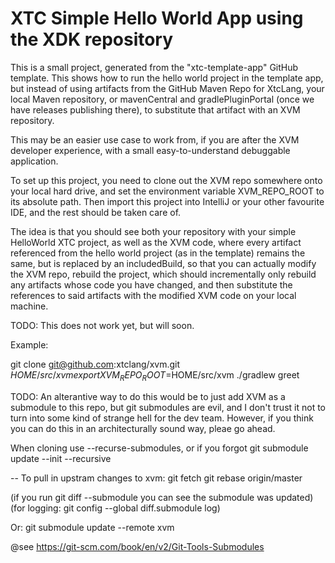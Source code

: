 # XTC Simple Hello World App using the XDK repository

This is a small project, generated from the "xtc-template-app" GitHub template.
This shows how to run the hello world project in the template app, but instead of
using artifacts from the GitHub Maven Repo for XtcLang, your local Maven repository,
or mavenCentral and gradlePluginPortal (once we have releases publishing there),
to substitute that artifact with an XVM repository.

This may be an easier use case to work from, if you are after the XVM developer
experience, with a small easy-to-understand debuggable application.

To set up this project, you need to clone out the XVM repo somewhere onto
your local hard drive, and set the environment variable XVM_REPO_ROOT to
its absolute path. Then import this project into IntelliJ or your other
favourite IDE, and the rest should be taken care of.

The idea is that you should see both your repository with your simple
HelloWorld XTC project, as well as the XVM code, where every artifact referenced
from the hello world project (as in the template) remains the same, but
is replaced by an includedBuild, so that you can actually modify the XVM
repo, rebuild the project, which should incrementally only rebuild any
artifacts whose code you have changed, and then substitute the references
to said artifacts with the modified XVM code on your local machine.

TODO: This does not work yet, but will soon.

Example:

git clone git@github.com:xtclang/xvm.git $HOME/src/xvm
export XVM_REPO_ROOT=$HOME/src/xvm
./gradlew greet

TODO:
An alterantive way to do this would be to just add XVM as a submodule to this repo,
but git submodules are evil, and I don't trust it not to turn into some kind of
strange hell for the dev team. However, if you think you can do this in an
architecturally sound way, pleae go ahead.

When cloning use --recurse-submodules, or if you forgot git submodule update --init --recursive

--
To pull in upstram changes to xvm:
   git fetch
   git rebase origin/master

   (if you run git diff --submodule you can see the submodule was updated)
   (for logging: git config --global diff.submodule log)

Or:
  git submodule update --remote xvm

@see https://git-scm.com/book/en/v2/Git-Tools-Submodules